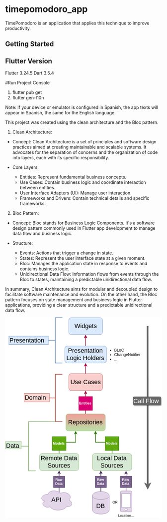 # timepomodoro_app
TimePomodoro is an application that applies this technique to improve productivity.

## Getting Started

## Flutter Version 
Flutter 3.24.5
Dart 3.5.4

#Run Project
Console
1. flutter pub get
2. flutter gen-l10n

Note: If your device or emulator is configured in Spanish, the app texts will appear in Spanish, the same for the English language.

This project was created using the clean architecture and the Bloc pattern.

1. Clean Architecture:

- Concept: Clean Architecture is a set of principles and software design practices aimed at creating maintainable and scalable systems. It advocates for the separation of concerns and the organization of code into layers, each with its specific responsibility.

- Core Layers:
    - Entities: Represent fundamental business concepts.
    - Use Cases: Contain business logic and coordinate interaction between entities.
    - User Interface Adapters (UI): Manage user interaction.
    - Frameworks and Drivers: Contain technical details and specific frameworks.

2. Bloc Pattern:

- Concept: Bloc stands for Business Logic Components. It's a software design pattern commonly used in Flutter app development to manage data flow and business logic.

- Structure:
    - Events: Actions that trigger a change in state.
    - States: Represent the user interface state at a given moment.
    - Bloc: Manages the application state in response to events and contains business logic.
    - Unidirectional Data Flow: Information flows from events through the Bloc to states, maintaining a predictable unidirectional data flow.

In summary, Clean Architecture aims for modular and decoupled design to facilitate software maintenance and evolution. On the other hand, the Bloc pattern focuses on state management and business logic in Flutter applications, providing a clear structure and a predictable unidirectional data flow.

![Alt text](image.png)
